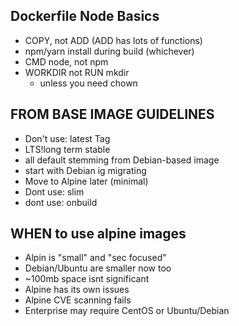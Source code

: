 ## Dockerfile Node Basics

- COPY, not ADD (ADD has lots of functions)
- npm/yarn install during build (whichever)
- CMD node, not npm 
- WORKDIR not RUN mkdir
    - unless you need chown


## FROM BASE IMAGE GUIDELINES
- Don't use: latest Tag
- LTS!long term stable
- all default stemming from Debian-based image
- start with Debian ig migrating
- Move to Alpine later (minimal)
- Dont use: slim
- dont use: onbuild


## WHEN to use alpine images
- Alpin is "small" and "sec focused"
- Debian/Ubuntu are smaller now too
- ~100mb space isnt significant
- Alpine has its own issues
- Alpine CVE scanning fails
- Enterprise may require CentOS or Ubuntu/Debian
